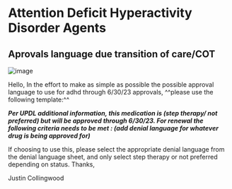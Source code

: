 # Attention Deficit Hyperactivity Disorder Agents


## Aprovals language due transition of care/COT

![image](https://github.com/gainwell-ohio/spbm/assets/122046056/c9307ca7-db7c-432d-bd6a-6ff231d8c5a8)

Hello,
In the effort to make as simple as possible the possible approval language to use for adhd through 6/30/23 approvals, ^^please use the following template:^^

***Per UPDL additional information, this medication is (step therapy/ not preferred) but will be approved through 6/30/23. For renewal the following criteria needs to be met : (add denial language for whatever drug is being approved for)***

If choosing to use this, please select the appropriate denial language from the denial language sheet, and only select step therapy or not preferred depending on status.
Thanks,

Justin Collingwood
